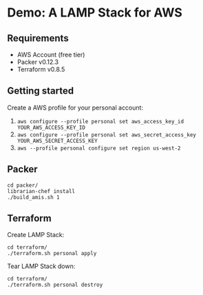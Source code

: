 # Demo: A LAMP Stack for AWS

## Requirements

* AWS Account (free tier)
* Packer v0.12.3
* Terraform v0.8.5

## Getting started

Create a AWS profile for your personal account:

1. `aws configure --profile personal set aws_access_key_id YOUR_AWS_ACCESS_KEY_ID`
2. `aws configure --profile personal set aws_secret_access_key YOUR_AWS_SECRET_ACCESS_KEY`
3. `aws --profile personal configure set region us-west-2`

## Packer

```
cd packer/
librarian-chef install
./build_amis.sh 1
```

## Terraform

Create LAMP Stack:

```
cd terraform/
./terraform.sh personal apply
```

Tear LAMP Stack down:

```
cd terraform/
./terraform.sh personal destroy
```
